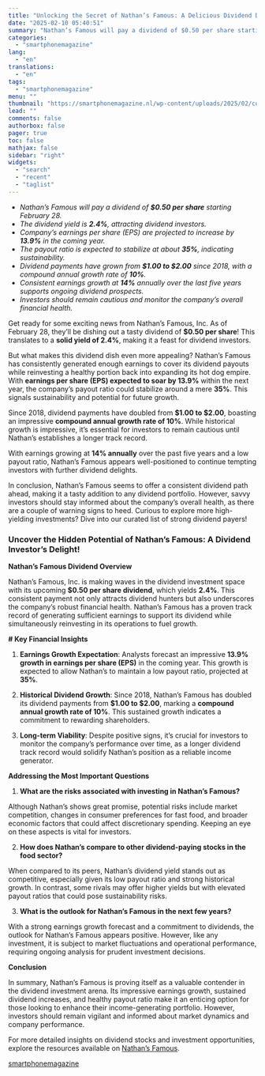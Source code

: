 ```yaml
---
title: "Unlocking the Secret of Nathan’s Famous: A Delicious Dividend Delight"
date: "2025-02-10 05:40:51"
summary: "Nathan’s Famous will pay a dividend of $0.50 per share starting February 28.The dividend yield is 2.4%, attracting dividend investors.Company’s earnings per share (EPS) are projected to increase by 13.9% in the coming year.The payout ratio is expected to stabilize at about 35%, indicating sustainability.Dividend payments have grown from $1.00..."
categories:
  - "smartphonemagazine"
lang:
  - "en"
translations:
  - "en"
tags:
  - "smartphonemagazine"
menu: ""
thumbnail: "https://smartphonemagazine.nl/wp-content/uploads/2025/02/compressed_img-jv7JdG9KidnIHwNqxV60FtRC-480x384.png"
lead: ""
comments: false
authorbox: false
pager: true
toc: false
mathjax: false
sidebar: "right"
widgets:
  - "search"
  - "recent"
  - "taglist"
---
```


* *Nathan’s Famous will pay a dividend of **$0.50 per share** starting February 28.*
* *The dividend yield is **2.4%**, attracting dividend investors.*
* *Company’s earnings per share (EPS) are projected to increase by **13.9%** in the coming year.*
* *The payout ratio is expected to stabilize at about **35%**, indicating sustainability.*
* *Dividend payments have grown from **$1.00 to $2.00** since 2018, with a compound annual growth rate of **10%**.*
* *Consistent earnings growth at **14%** annually over the last five years supports ongoing dividend prospects.*
* *Investors should remain cautious and monitor the company’s overall financial health.*

Get ready for some exciting news from Nathan’s Famous, Inc. As of February 28, they’ll be dishing out a tasty dividend of **$0.50 per share**! This translates to a **solid yield of 2.4%**, making it a feast for dividend investors.

But what makes this dividend dish even more appealing? Nathan’s Famous has consistently generated enough earnings to cover its dividend payouts while reinvesting a healthy portion back into expanding its hot dog empire. With **earnings per share (EPS) expected to soar by 13.9%** within the next year, the company’s payout ratio could stabilize around a mere **35%**. This signals sustainability and potential for future growth.

Since 2018, dividend payments have doubled from **$1.00 to $2.00**, boasting an impressive **compound annual growth rate of 10%**. While historical growth is impressive, it’s essential for investors to remain cautious until Nathan’s establishes a longer track record.

With earnings growing at **14% annually** over the past five years and a low payout ratio, Nathan’s Famous appears well-positioned to continue tempting investors with further dividend delights.

In conclusion, Nathan’s Famous seems to offer a consistent dividend path ahead, making it a tasty addition to any dividend portfolio. However, savvy investors should stay informed about the company’s overall health, as there are a couple of warning signs to heed. Curious to explore more high-yielding investments? Dive into our curated list of strong dividend payers!

### Uncover the Hidden Potential of Nathan’s Famous: A Dividend Investor’s Delight!

**Nathan’s Famous Dividend Overview**

Nathan’s Famous, Inc. is making waves in the dividend investment space with its upcoming **$0.50 per share dividend**, which yields **2.4%**. This consistent payment not only attracts dividend hunters but also underscores the company’s robust financial health. Nathan’s Famous has a proven track record of generating sufficient earnings to support its dividend while simultaneously reinvesting in its operations to fuel growth.

**# Key Financial Insights**

1. **Earnings Growth Expectation**: Analysts forecast an impressive **13.9% growth in earnings per share (EPS)** in the coming year. This growth is expected to allow Nathan’s to maintain a low payout ratio, projected at **35%**.

2. **Historical Dividend Growth**: Since 2018, Nathan’s Famous has doubled its dividend payments from **$1.00 to $2.00**, marking a **compound annual growth rate of 10%**. This sustained growth indicates a commitment to rewarding shareholders.

3. **Long-term Viability**: Despite positive signs, it’s crucial for investors to monitor the company’s performance over time, as a longer dividend track record would solidify Nathan’s position as a reliable income generator.

**Addressing the Most Important Questions**

1. **What are the risks associated with investing in Nathan’s Famous?**  

Although Nathan’s shows great promise, potential risks include market competition, changes in consumer preferences for fast food, and broader economic factors that could affect discretionary spending. Keeping an eye on these aspects is vital for investors.

2. **How does Nathan’s compare to other dividend-paying stocks in the food sector?**  

When compared to its peers, Nathan’s dividend yield stands out as competitive, especially given its low payout ratio and strong historical growth. In contrast, some rivals may offer higher yields but with elevated payout ratios that could pose sustainability risks.

3. **What is the outlook for Nathan’s Famous in the next few years?**  

With a strong earnings growth forecast and a commitment to dividends, the outlook for Nathan’s Famous appears positive. However, like any investment, it is subject to market fluctuations and operational performance, requiring ongoing analysis for prudent investment decisions.

**Conclusion**

In summary, Nathan’s Famous is proving itself as a valuable contender in the dividend investment arena. Its impressive earnings growth, sustained dividend increases, and healthy payout ratio make it an enticing option for those looking to enhance their income-generating portfolio. However, investors should remain vigilant and informed about market dynamics and company performance.

For more detailed insights on dividend stocks and investment opportunities, explore the resources available on [Nathan’s Famous](https://www.nathansfamous.com).

[smartphonemagazine](https://smartphonemagazine.nl/en/2025/02/09/unlocking-the-secret-of-nathans-famous-a-delicious-dividend-delight/)
